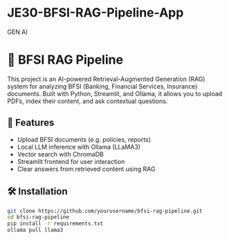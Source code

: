 # JE30-BFSI-RAG-Pipeline-App
GEN AI

# 🧠 BFSI RAG Pipeline

This project is an AI-powered Retrieval-Augmented Generation (RAG) system for analyzing BFSI (Banking, Financial Services, Insurance) documents. Built with Python, Streamlit, and Ollama, it allows you to upload PDFs, index their content, and ask contextual questions.

## 🚀 Features

- Upload BFSI documents (e.g. policies, reports)
- Local LLM inference with Ollama (LLaMA3)
- Vector search with ChromaDB
- Streamlit frontend for user interaction
- Clear answers from retrieved content using RAG

## 🛠️ Installation

```bash
git clone https://github.com/yourusername/bfsi-rag-pipeline.git
cd bfsi-rag-pipeline
pip install -r requirements.txt
ollama pull llama3
